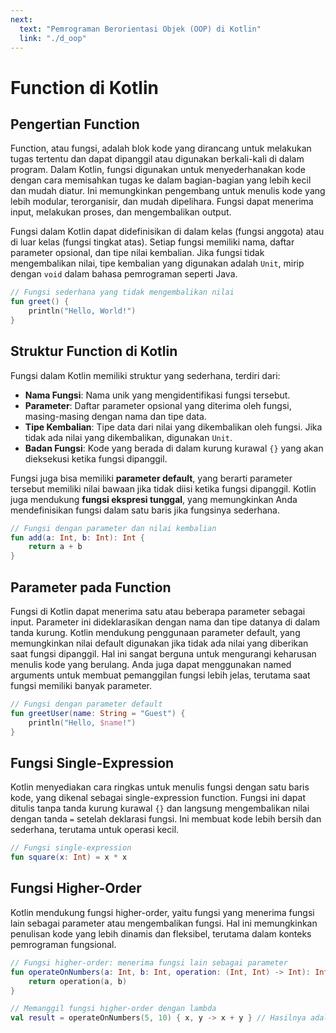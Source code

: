 ```yaml
---
next:
  text: "Pemrograman Berorientasi Objek (OOP) di Kotlin"
  link: "./d_oop"
---
```


# Function di Kotlin

## Pengertian Function

Function, atau fungsi, adalah blok kode yang dirancang untuk melakukan tugas tertentu dan dapat dipanggil atau digunakan berkali-kali di dalam program. Dalam Kotlin, fungsi digunakan untuk menyederhanakan kode dengan cara memisahkan tugas ke dalam bagian-bagian yang lebih kecil dan mudah diatur. Ini memungkinkan pengembang untuk menulis kode yang lebih modular, terorganisir, dan mudah dipelihara. Fungsi dapat menerima input, melakukan proses, dan mengembalikan output.

Fungsi dalam Kotlin dapat didefinisikan di dalam kelas (fungsi anggota) atau di luar kelas (fungsi tingkat atas). Setiap fungsi memiliki nama, daftar parameter opsional, dan tipe nilai kembalian. Jika fungsi tidak mengembalikan nilai, tipe kembalian yang digunakan adalah `Unit`, mirip dengan `void` dalam bahasa pemrograman seperti Java.

```kotlin
// Fungsi sederhana yang tidak mengembalikan nilai
fun greet() {
    println("Hello, World!")
}
```

## Struktur Function di Kotlin

Fungsi dalam Kotlin memiliki struktur yang sederhana, terdiri dari:

- **Nama Fungsi**: Nama unik yang mengidentifikasi fungsi tersebut.
- **Parameter**: Daftar parameter opsional yang diterima oleh fungsi, masing-masing dengan nama dan tipe data.
- **Tipe Kembalian**: Tipe data dari nilai yang dikembalikan oleh fungsi. Jika tidak ada nilai yang dikembalikan, digunakan `Unit`.
- **Badan Fungsi**: Kode yang berada di dalam kurung kurawal `{}` yang akan dieksekusi ketika fungsi dipanggil.

Fungsi juga bisa memiliki **parameter default**, yang berarti parameter tersebut memiliki nilai bawaan jika tidak diisi ketika fungsi dipanggil. Kotlin juga mendukung **fungsi ekspresi tunggal**, yang memungkinkan Anda mendefinisikan fungsi dalam satu baris jika fungsinya sederhana.

```kotlin
// Fungsi dengan parameter dan nilai kembalian
fun add(a: Int, b: Int): Int {
    return a + b
}
```

## Parameter pada Function

Fungsi di Kotlin dapat menerima satu atau beberapa parameter sebagai input. Parameter ini dideklarasikan dengan nama dan tipe datanya di dalam tanda kurung. Kotlin mendukung penggunaan parameter default, yang memungkinkan nilai default digunakan jika tidak ada nilai yang diberikan saat fungsi dipanggil. Hal ini sangat berguna untuk mengurangi keharusan menulis kode yang berulang. Anda juga dapat menggunakan named arguments untuk membuat pemanggilan fungsi lebih jelas, terutama saat fungsi memiliki banyak parameter.

```kotlin
// Fungsi dengan parameter default
fun greetUser(name: String = "Guest") {
    println("Hello, $name!")
}
```

## Fungsi Single-Expression

Kotlin menyediakan cara ringkas untuk menulis fungsi dengan satu baris kode, yang dikenal sebagai single-expression function. Fungsi ini dapat ditulis tanpa tanda kurung kurawal `{}` dan langsung mengembalikan nilai dengan tanda `=` setelah deklarasi fungsi. Ini membuat kode lebih bersih dan sederhana, terutama untuk operasi kecil.

```kotlin
// Fungsi single-expression
fun square(x: Int) = x * x
```

## Fungsi Higher-Order

Kotlin mendukung fungsi higher-order, yaitu fungsi yang menerima fungsi lain sebagai parameter atau mengembalikan fungsi. Hal ini memungkinkan penulisan kode yang lebih dinamis dan fleksibel, terutama dalam konteks pemrograman fungsional.

```kotlin
// Fungsi higher-order: menerima fungsi lain sebagai parameter
fun operateOnNumbers(a: Int, b: Int, operation: (Int, Int) -> Int): Int {
    return operation(a, b)
}

// Memanggil fungsi higher-order dengan lambda
val result = operateOnNumbers(5, 10) { x, y -> x + y } // Hasilnya adalah 15
```

